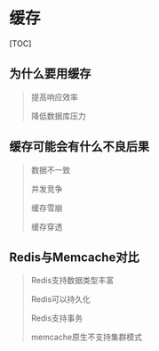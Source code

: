 # 缓存

[TOC]

## 为什么要用缓存

> 提高响应效率
>
> 降低数据库压力

## 缓存可能会有什么不良后果

> 数据不一致
>
> 并发竞争
>
> 缓存雪崩
>
> 缓存穿透

## Redis与Memcache对比

> Redis支持数据类型丰富
>
> Redis可以持久化
>
> Redis支持事务
>
> memcache原生不支持集群模式

